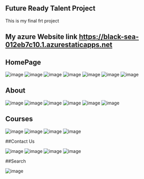 ## Future Ready Talent Project
This is my final frt project
## My azure Website link https://black-sea-012eb7c10.1.azurestaticapps.net

## HomePage
![image](https://user-images.githubusercontent.com/111221243/191233404-a6b111ef-d5d2-4940-a753-4a515b8c388f.png)
![image](https://user-images.githubusercontent.com/111221243/191233467-f679b977-278a-40a2-ae35-0ab5fe972327.png)
![image](https://user-images.githubusercontent.com/111221243/191233499-2c696981-ed78-48ff-b808-e049f234f218.png)
![image](https://user-images.githubusercontent.com/111221243/191233522-4eb4b9e4-45e0-44f7-9a27-42a88830dfa1.png)
![image](https://user-images.githubusercontent.com/111221243/191233552-77dd211c-3de6-40ff-a508-318119ac4987.png)
![image](https://user-images.githubusercontent.com/111221243/191233616-7eb832d9-803d-483d-84eb-6dfd8597e9ee.png)
![image](https://user-images.githubusercontent.com/111221243/191233697-2c0f3768-2fe1-4d9f-84af-646a388b00e6.png)



## About

![image](https://user-images.githubusercontent.com/111221243/191233763-f7f5cfda-1366-49b2-9d57-5a919b4b1cff.png)
![image](https://user-images.githubusercontent.com/111221243/191233817-2dcbd04b-99bb-4fe6-aad4-1c8666e870c9.png)
![image](https://user-images.githubusercontent.com/111221243/191233849-47bb8f86-e154-4668-aa84-3a43a9e1b930.png)
![image](https://user-images.githubusercontent.com/111221243/191233882-7ebd8f6a-45c4-44dd-b437-7c3fe4c549c1.png)
![image](https://user-images.githubusercontent.com/111221243/191233988-dc4308b0-3d99-40cf-967b-5137e50d6dd6.png)
![image](https://user-images.githubusercontent.com/111221243/191234024-9d246807-1768-44e9-9110-d915054f906d.png)



## Courses

![image](https://user-images.githubusercontent.com/111221243/191234118-18c7e814-f925-421e-a0b5-697719d1a3d4.png)
![image](https://user-images.githubusercontent.com/111221243/191234149-c1afbc63-c93b-4da4-a693-688490785018.png)
![image](https://user-images.githubusercontent.com/111221243/191234180-1fd3ad60-4fb2-4aa3-80db-3c2403cb66d9.png)
![image](https://user-images.githubusercontent.com/111221243/191234215-d23c87a5-7a39-4e6e-808c-b281b8032130.png)

##Contact Us

![image](https://user-images.githubusercontent.com/111221243/191234267-a9e5ad9e-17b3-4248-abd9-505725cd0436.png)
![image](https://user-images.githubusercontent.com/111221243/191234303-94161f53-a3fd-47fc-89b0-c4aecc7220c5.png)
![image](https://user-images.githubusercontent.com/111221243/191234324-ea3c20dd-36d6-450d-8ea7-8535d99f40cb.png)
![image](https://user-images.githubusercontent.com/111221243/191234344-9eacd1e7-5fdf-4365-8be3-5e1ae2c3393e.png)


##Search

![image](https://user-images.githubusercontent.com/111221243/191234394-3301f78a-6c50-4227-b96a-fa2a8f1863e8.png)


